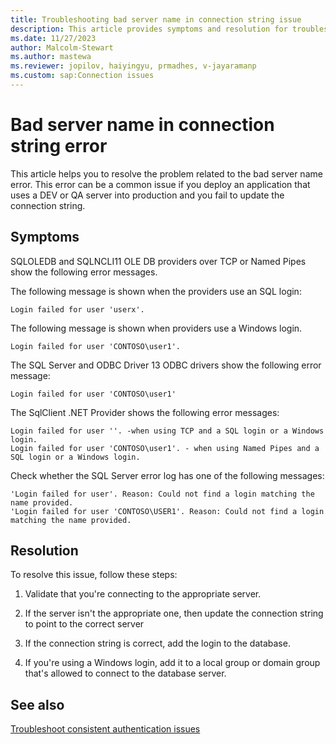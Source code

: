 ```yaml
---
title: Troubleshooting bad server name in connection string issue
description: This article provides symptoms and resolution for troubleshooting the bad server name in connection string error.
ms.date: 11/27/2023
author: Malcolm-Stewart
ms.author: mastewa
ms.reviewer: jopilov, haiyingyu, prmadhes, v-jayaramanp
ms.custom: sap:Connection issues
---
```


# Bad server name in connection string error

This article helps you to resolve the problem related to the bad server name error. This error can be a common issue if you deploy an application that uses a DEV or QA server into production and you fail to update the connection string.

## Symptoms

SQLOLEDB and SQLNCLI11 OLE DB providers over TCP or Named Pipes show the following error messages.

The following message is shown when the providers use an SQL login:

  ```output
  Login failed for user 'userx'.
  ```

The following message is shown when providers use a Windows login.

  ```output
  Login failed for user 'CONTOSO\user1'.
  ```

The SQL Server and ODBC Driver 13 ODBC drivers show the following error message:

  ```output
  Login failed for user 'CONTOSO\user1'
  ```

The SqlClient .NET Provider shows the following error messages:

  ```output
  Login failed for user ''. -when using TCP and a SQL login or a Windows login.
  Login failed for user 'CONTOSO\user1'. - when using Named Pipes and a SQL login or a Windows login.
  ```

Check whether the SQL Server error log has one of the following messages:

  ```output
  'Login failed for user'. Reason: Could not find a login matching the name provided.
  'Login failed for user 'CONTOSO\USER1'. Reason: Could not find a login matching the name provided.
  ```

## Resolution

To resolve this issue, follow these steps:

1. Validate that you're connecting to the appropriate server.

1. If the server isn't the appropriate one, then update the connection string to point to the correct server

1. If the connection string is correct, add the login to the database.

1. If you're using a Windows login, add it to a local group or domain group that's allowed to connect to the database server.

## See also

[Troubleshoot consistent authentication issues](consistent-authentication-connectivity-issues.md)
